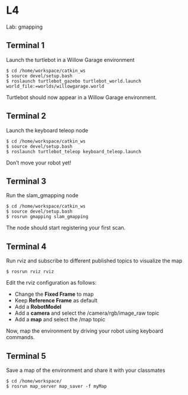 # L4
Lab: gmapping

## Terminal 1
Launch the turtlebot in a Willow Garage environment
```
$ cd /home/workspace/catkin_ws
$ source devel/setup.bash
$ roslaunch turtlebot_gazebo turtlebot_world.launch world_file:=worlds/willowgarage.world 
```
Turtlebot should now appear in a Willow Garage environment.

## Terminal 2
Launch the keyboard teleop node
```
$ cd /home/workspace/catkin_ws
$ source devel/setup.bash
$ roslaunch turtlebot_teleop keyboard_teleop.launch
```
Don’t move your robot yet!

## Terminal 3
Run the slam_gmapping node
```
$ cd /home/workspace/catkin_ws
$ source devel/setup.bash
$ rosrun gmapping slam_gmapping
```
The node should start registering your first scan.

## Terminal 4
Run rviz and subscribe to different published topics to visualize the map
```
$ rosrun rviz rviz
```
Edit the rviz configuration as follows:
  - Change the **Fixed Frame** to map
  - Keep **Reference Frame** as default
  - Add a **RobotModel**
  - Add a **camera** and select the /camera/rgb/image_raw topic
  - Add a **map** and select the /map topic

Now, map the environment by driving your robot using keyboard commands.

## Terminal 5
Save a map of the environment and share it with your classmates
```
$ cd /home/workspace/
$ rosrun map_server map_saver -f myMap
```
